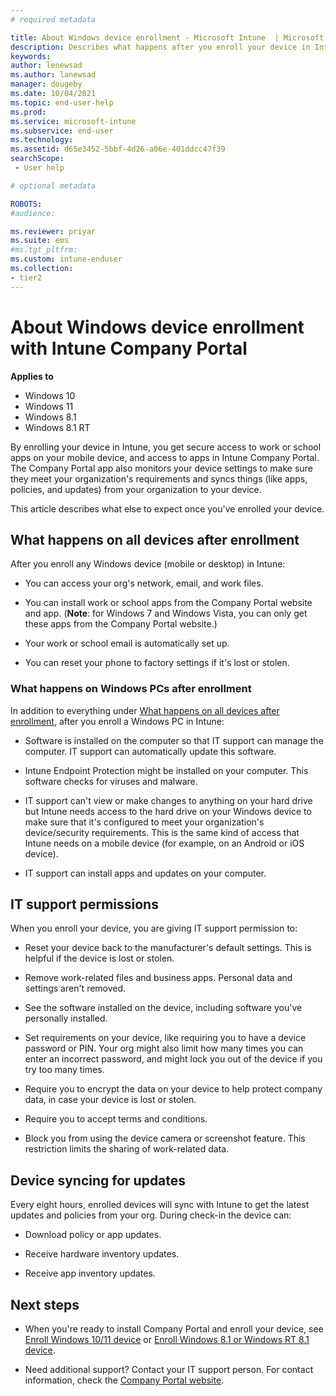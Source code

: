 ```yaml
---
# required metadata

title: About Windows device enrollment - Microsoft Intune  | Microsoft Docs
description: Describes what happens after you enroll your device in Intune.  
keywords:
author: lenewsad
ms.author: lanewsad
manager: dougeby
ms.date: 10/04/2021
ms.topic: end-user-help
ms.prod:
ms.service: microsoft-intune
ms.subservice: end-user
ms.technology:
ms.assetid: d65e3452-5bbf-4d26-a06e-401ddcc47f39
searchScope:
 - User help

# optional metadata

ROBOTS:  
#audience:

ms.reviewer: priyar
ms.suite: ems
#ms.tgt_pltfrm:
ms.custom: intune-enduser
ms.collection:
- tier2
---
```



# About Windows device enrollment with Intune Company Portal  

**Applies to**
- Windows 10  
- Windows 11  
- Windows 8.1  
- Windows 8.1 RT  

By enrolling your device in Intune, you get secure access to work or school apps on your mobile device, and access to apps in Intune Company Portal. The Company Portal app also monitors your device settings to make sure they meet your organization's requirements and syncs things (like apps, policies, and updates) from your organization to your device. 

This article describes what else to expect once you've enrolled your device. 

## What happens on all devices after enrollment  
After you enroll any Windows device (mobile or desktop) in Intune:  

- You can access your org's network, email, and work files.  

- You can install work or school apps from the Company Portal website and app. (__Note__: for Windows 7 and Windows Vista, you can only get these apps from the Company Portal website.)

- Your work or school email is automatically set up.  

- You can reset your phone to factory settings if it's lost or stolen.  


### What happens on Windows PCs after enrollment   
In addition to everything under [What happens on all devices after enrollment](what-happens-if-you-install-the-company-portal-app-and-enroll-your-device-in-intune-windows.md#what-happens-on-all-devices-after-enrollment), after you enroll a Windows PC in Intune:   

- Software is installed on the computer so that IT support can manage the computer. IT support can automatically update this software.  

- Intune Endpoint Protection might be installed on your computer. This software checks for viruses and malware.

- IT support can't view or make changes to anything on your hard drive but Intune needs access to the hard drive on your Windows device to make sure that it's configured to meet your organization's device/security requirements. This is the same kind of access that Intune needs on a mobile device (for example, on an Android or iOS device).  

- IT support can install apps and updates on your computer.

## IT support permissions   
When you enroll your device, you are giving IT support permission to:  

- Reset your device back to the manufacturer's default settings. This is helpful if the device is lost or stolen.

- Remove work-related files and business apps. Personal data and settings aren't removed.  

- See the software installed on the device, including software you've personally installed.  

- Set requirements on your device, like requiring you to have a device password or PIN. Your org might also limit how many times you can enter an incorrect password, and might lock you out of the device if you try too many times.

- Require you to encrypt the data on your device to help protect company data, in case your device is lost or stolen.

- Require you to accept terms and conditions.

- Block you from using the device camera or screenshot feature. This restriction limits the sharing of work-related data.  


## Device syncing for updates  

Every eight hours, enrolled devices will sync with Intune to get the latest updates and policies from your org. During check-in the device can:

- Download policy or app updates.  

- Receive hardware inventory updates.  

- Receive app inventory updates.  


## Next steps  

* When you're ready to install Company Portal and enroll your device, see [Enroll Windows 10/11 device](enroll-windows-10-device.md) or [Enroll Windows 8.1 or Windows RT 8.1 device](enroll-your-w81-or-rt81-windows.md). 

* Need additional support? Contact your IT support person. For contact information, check the [Company Portal website](https://go.microsoft.com/fwlink/?linkid=2010980).  
